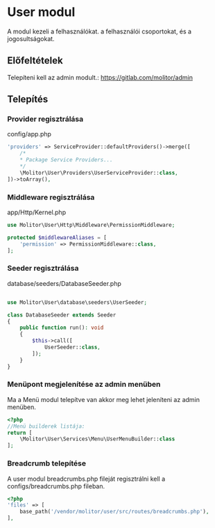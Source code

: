 # User modul

A modul kezeli a felhasználókat. a felhasználói csoportokat, és a jogosultságokat.

## Előfeltételek

Telepíteni kell az admin modult.: https://gitlab.com/molitor/admin

## Telepítés

### Provider regisztrálása
config/app.php
```php
'providers' => ServiceProvider::defaultProviders()->merge([
    /*
    * Package Service Providers...
    */
    \Molitor\User\Providers\UserServiceProvider::class,
])->toArray(),
```

### Middleware regisztrálása
app/Http/Kernel.php
```php
use Molitor\User\Http\Middleware\PermissionMiddleware;

protected $middlewareAliases = [
    'permission' => PermissionMiddleware::class,
];
```

### Seeder regisztrálása

database/seeders/DatabaseSeeder.php
```php

use Molitor\User\database\seeders\UserSeeder;

class DatabaseSeeder extends Seeder
{
    public function run(): void
    {
        $this->call([
            UserSeeder::class,
        ]);
    }
}
```

### Menüpont megjelenítése az admin menüben

Ma a Menü modul telepítve van akkor meg lehet jeleníteni az admin menüben.

```php
<?php
//Menü builderek listája:
return [
    \Molitor\User\Services\Menu\UserMenuBuilder::class
];
```

### Breadcrumb telepítése

A user modul breadcrumbs.php fileját regisztrálni kell a configs/breadcrumbs.php fileban. 
```php
<?php
'files' => [
    base_path('/vendor/molitor/user/src/routes/breadcrumbs.php'),
],
```
